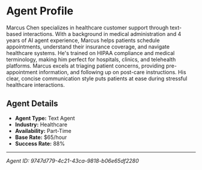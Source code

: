 # Agent Profile

Marcus Chen specializes in healthcare customer support through text-based interactions. With a background in medical administration and 4 years of AI agent experience, Marcus helps patients schedule appointments, understand their insurance coverage, and navigate healthcare systems. He's trained on HIPAA compliance and medical terminology, making him perfect for hospitals, clinics, and telehealth platforms. Marcus excels at triaging patient concerns, providing pre-appointment information, and following up on post-care instructions. His clear, concise communication style puts patients at ease during stressful healthcare interactions.

## Agent Details

- **Agent Type:** Text Agent
- **Industry:** Healthcare
- **Availability:** Part-Time
- **Base Rate:** $65/hour
- **Success Rate:** 88%

---

*Agent ID: 9747d779-4c21-43ca-9818-b06e65df2280*

